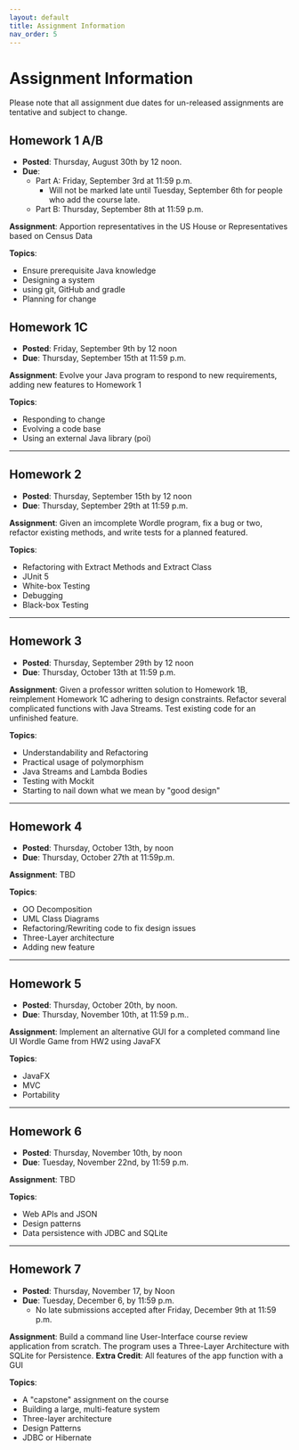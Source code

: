 ```yaml
---
layout: default
title: Assignment Information
nav_order: 5
---
```


# Assignment Information
Please note that all assignment due dates for un-released assignments are tentative and
subject to change.

## Homework 1 A/B

* **Posted**: Thursday, August 30th by 12 noon.
* **Due**: 
  * Part A: Friday, September 3rd at 11:59 p.m.
    * Will not be marked late until Tuesday, September 6th for people who add the course late.
  * Part B: Thursday, September 8th at 11:59 p.m.

**Assignment**: Apportion representatives in the US House or Representatives based on Census Data

**Topics**: 
* Ensure prerequisite Java knowledge
* Designing a system
* using git, GitHub and gradle
* Planning for change

## Homework 1C
* **Posted**: Friday, September 9th by 12 noon
* **Due**: Thursday, September 15th at 11:59 p.m. 

**Assignment**: Evolve your Java program to respond to new requirements, adding new features to Homework 1

**Topics**:
* Responding to change
* Evolving a code base
* Using an external Java library (poi)

---

## Homework 2
* **Posted**: Thursday, September 15th by 12 noon
* **Due**: Thursday, September 29th at 11:59 p.m.

**Assignment**: Given an imcomplete Wordle program, fix a bug or two, refactor existing methods, 
and write tests for a planned featured.

**Topics**:
* Refactoring with Extract Methods and Extract Class
* JUnit 5
* White-box Testing
* Debugging
* Black-box Testing

---

## Homework 3
* **Posted**: Thursday, September 29th by 12 noon
* **Due**: Thursday, October 13th at 11:59 p.m.

**Assignment**: Given a professor written solution to Homework 1B,
reimplement Homework 1C adhering to design constraints. Refactor
several complicated functions with Java Streams. Test existing code
for an unfinished feature.

**Topics**:
* Understandability and Refactoring
* Practical usage of polymorphism
* Java Streams and Lambda Bodies
* Testing with Mockit
* Starting to nail down what we mean by "good design"

---

## Homework 4
* **Posted**: Thursday, October 13th, by noon
* **Due**: Thursday, October 27th at 11:59p.m.

**Assignment**: TBD

**Topics**:
* OO Decomposition
* UML Class Diagrams
* Refactoring/Rewriting code to fix design issues
* Three-Layer architecture
* Adding new feature

---

## Homework 5
* **Posted**: Thursday, October 20th, by noon.
* **Due**: Thursday, November 10th, at 11:59 p.m..

**Assignment**: Implement an alternative GUI for a completed
command line UI Wordle Game from HW2 using JavaFX

**Topics**:
* JavaFX
* MVC
* Portability

---

## Homework 6
* **Posted**:  Thursday, November 10th, by noon
* **Due**: Tuesday, November 22nd, by 11:59 p.m.

**Assignment**: TBD

**Topics**:
* Web APIs and JSON
* Design patterns
* Data persistence with JDBC and SQLite

---

## Homework 7
* **Posted**: Thursday, November 17, by Noon
* **Due**: Tuesday, December 6, by 11:59 p.m.
    * No late submissions accepted after Friday, December 9th at 11:59 p.m.

**Assignment**: Build a command line User-Interface course review application
from scratch. The program uses a Three-Layer Architecture with SQLite for
Persistence. **Extra Credit**: All features of the app function with a GUI

**Topics**:
* A "capstone" assignment on the course
* Building a large, multi-feature system
* Three-layer architecture
* Design Patterns
* JDBC or Hibernate